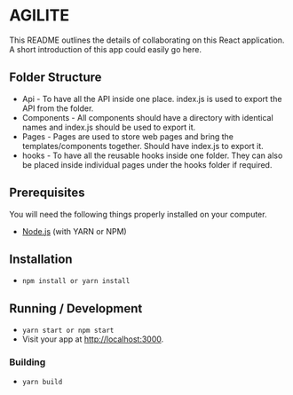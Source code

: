 # AGILITE 

This README outlines the details of collaborating on this React application.
A short introduction of this app could easily go here.


## Folder Structure

- Api - To have all the API inside one place. index.js is used to export the API from the folder.
- Components - All components should have a directory with identical names and index.js should be used to export it.
- Pages - Pages are used to store web pages and bring the templates/components together. Should have index.js to export it.
- hooks - To have all the reusable hooks inside one folder. They can also be placed inside individual pages under the hooks folder if required.

## Prerequisites

You will need the following things properly installed on your computer.

- [Node.js](http://nodejs.org/) (with YARN or NPM)

## Installation

- `npm install or yarn install`

## Running / Development

- `yarn start or npm start`
- Visit your app at [http://localhost:3000](http://localhost:3000).

### Building

- `yarn build`
